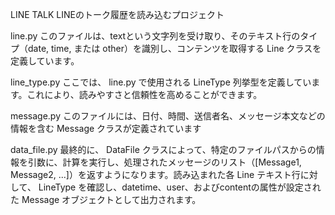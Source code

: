 LINE TALK
LINEのトーク履歴を読み込むプロジェクト

line.py
このファイルは、textという文字列を受け取り、そのテキスト行のタイプ（date, time, または other）を識別し、コンテンツを取得する Line クラスを定義しています。

line_type.py
ここでは、 line.py で使用される LineType 列挙型を定義しています。これにより、読みやすさと信頼性を高めることができます。

message.py
このファイルには、日付、時間、送信者名、メッセージ本文などの情報を含む Message クラスが定義されています

data_file.py
最終的に、 DataFile クラスによって、特定のファイルパスからの情報を引数に、計算を実行し、処理されたメッセージのリスト（[Message1, Message2, ...]）を返すようになります。読み込まれた各 Line テキスト行に対して、 LineType を確認し、datetime、user、およびcontentの属性が設定された Message オブジェクトとして出力されます。